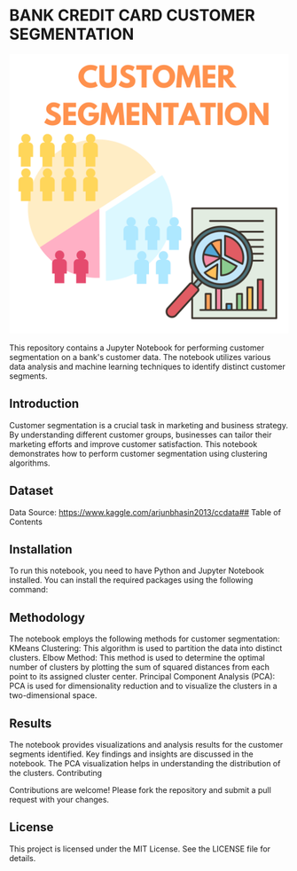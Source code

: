 # BANK CREDIT CARD CUSTOMER SEGMENTATION 

![screenshot](cust.png)

This repository contains a Jupyter Notebook for performing customer segmentation on a bank's customer data. The notebook utilizes various data analysis and machine learning techniques to identify distinct customer segments.

## Introduction

Customer segmentation is a crucial task in marketing and business strategy. By understanding different customer groups, businesses can tailor their marketing efforts and improve customer satisfaction. This notebook demonstrates how to perform customer segmentation using clustering algorithms.

## Dataset

Data Source: https://www.kaggle.com/arjunbhasin2013/ccdata## Table of Contents

## Installation

To run this notebook, you need to have Python and Jupyter Notebook installed. You can install the required packages using the following command:

## Methodology
The notebook employs the following methods for customer segmentation:
KMeans Clustering: This algorithm is used to partition the data into distinct clusters.
Elbow Method: This method is used to determine the optimal number of clusters by plotting the sum of squared distances from each point to its assigned cluster center.
Principal Component Analysis (PCA): PCA is used for dimensionality reduction and to visualize the clusters in a two-dimensional space.

## Results
The notebook provides visualizations and analysis results for the customer segments identified. Key findings and insights are discussed in the notebook. The PCA visualization helps in understanding the distribution of the clusters.
Contributing

Contributions are welcome! Please fork the repository and submit a pull request with your changes.

## License
This project is licensed under the MIT License. See the LICENSE file for details.
